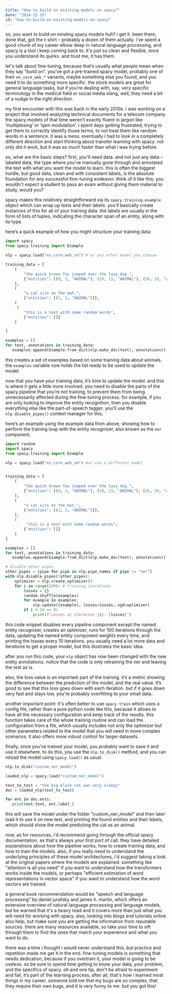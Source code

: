 ```yaml
---
title: "How to build on existing models on spacy?"
date: "2024-12-15"
id: "how-to-build-on-existing-models-on-spacy"
---
```


so, you want to build on existing spacy models huh? i get it. been there, done that, got the t-shirt – probably a dozen of them actually. i've spent a good chunk of my career elbow deep in natural language processing, and spacy is a tool i keep coming back to. it's just so clean and flexible, once you understand its quirks. and trust me, it has them.

let's talk about fine-tuning, because that’s usually what people mean when they say "build on". you've got a pre-trained spacy model, probably one of their `en_core_web_*` variants, maybe something else you found, and you need it to do something more specific. the stock models are great for general language tasks, but if you're dealing with, say, very specific terminology in the medical field or social media slang, well, they need a bit of a nudge in the right direction.

my first encounter with this was back in the early 2010s. i was working on a project that involved analyzing technical documents for a telecom company. the spacy models of that time weren’t exactly fluent in jargon like ‘multiplexing’ or ‘qam modulation’. i spent days getting frustrated, trying to get them to correctly identify those terms, to not treat them like random words in a sentence. it was a mess. eventually i had to look in a completely different direction and start thinking about transfer learning with spacy. not only did it work, but it was so much faster than what i was trying before.

so, what are the basic steps? first, you'll need data. and not just any data – labeled data, the type where you’ve manually gone through and annotated the text with what you want the model to learn. this is often the biggest hurdle, but good data, clean and with consistent labels, is the absolute foundation for any successful fine-tuning endeavor. think of it like this: you wouldn't expect a student to pass an exam without giving them material to study, would you?

spacy makes this relatively straightforward via its `spacy.training.example` object which can wrap up texts and their labels. you'll basically create instances of this for all of your training data. the labels are usually in the form of lists of tuples, indicating the character span of an entity, along with its type.

here’s a quick example of how you might structure your training data:

```python
import spacy
from spacy.training import Example

nlp = spacy.load("en_core_web_sm") # or any other model you choose

training_data = [
    (
        "the quick brown fox jumped over the lazy dog.",
        {"entities": [(0, 3, "ANIMAL"), (10, 13, "ANIMAL"), (26, 29, "ANIMAL")]},
    ),
    (
        "a cat sits on the mat.",
        {"entities": [(2, 5, "ANIMAL")]},
    )
     (
        "this is a text with some random words",
        {"entities": []}
    )

]

examples = []
for text, annotations in training_data:
   examples.append(Example.from_dict(nlp.make_doc(text), annotations))


```

this creates a set of examples based on some training data about animals. the `examples` variable now holds the list ready to be used to update the model.

now that you have your training data, it’s time to update the model. and this is where it gets a little more involved. you need to disable the parts of the spacy pipeline that you’re not training, to prevent them from being unnecessarily affected during the fine-tuning process. for example, if you are only looking to improve the entity recognition, then you disable everything else like the part-of-speech tagger. you’ll use the `nlp.disable_pipes()` context manager for this.

here’s an example using the example data from above, showing how to perform the training loop with the entity recognizer, also known as the `ner` component.

```python
import random
import spacy
from spacy.training import Example

nlp = spacy.load("en_core_web_sm") #or use a different model


training_data = [
    (
        "the quick brown fox jumped over the lazy dog.",
        {"entities": [(0, 3, "ANIMAL"), (10, 13, "ANIMAL"), (26, 29, "ANIMAL")]},
    ),
    (
        "a cat sits on the mat.",
        {"entities": [(2, 5, "ANIMAL")]},
    ),
    (
         "this is a text with some random words",
        {"entities": []}
    )
]

examples = []
for text, annotations in training_data:
   examples.append(Example.from_dict(nlp.make_doc(text), annotations))

# disable other pipes
other_pipes = [pipe for pipe in nlp.pipe_names if pipe != "ner"]
with nlp.disable_pipes(*other_pipes):
    optimizer = nlp.create_optimizer()
    for i in range(100): # training iterations
        losses = {}
        random.shuffle(examples)
        for example in examples:
            nlp.update([example], losses=losses, sgd=optimizer)
        if i % 10 == 0:
            print(f"Losses at iteration {i}: {losses}")
```

this code snippet disables every pipeline component except the named entity recognizer, creates an optimizer, runs for 100 iterations through the data, updating the named entity component weights every time, and printing the losses every 10 iterations. you usually need a lot more data and iterations to get a proper model, but this illustrates the basic idea.

after you run this code, your `nlp` object has now been changed with the new entity annotations. notice that the code is only retraining the ner and leaving the rest as is.

also, the loss value is an important part of the training. it’s a metric showing the difference between the prediction of the model, and the real value. it’s good to see that this loss goes down with each iteration. but if it goes down very fast and stays low, you're probably overfitting to your small data.

another important point: it's often better to use `spacy train` which uses a config file, rather than a pure python code like this, because it allows to have all the necessary configuration and keep track of the results. this function takes care of the whole training routine and can load the configuration from a file, which usually includes not only the optimizer but other parameters related to the model that you will need in more complex scenarios. it also offers more robust control for larger datasets.

finally, once you’ve trained your model, you probably want to save it and use it elsewhere. to do this, you use the `nlp.to_disk()` method, and you can reload the model using `spacy.load()` as usual.

```python
nlp.to_disk("custom_ner_model")

loaded_nlp = spacy.load("custom_ner_model")

text_to_test = "the big black cat was very sleepy"
doc = loaded_nlp(text_to_test)

for ent in doc.ents:
   print(ent.text, ent.label_)

```
this will save the model under the folder “custom_ner_model” and then later load it to use it on new text, and printing the found entities and their labels, which should show the model predicting the cat as an animal.

now, as for resources, i'd recommend going through the official spacy documentation, as that's always your first port of call. they have detailed explanations about how the pipeline works, how to create training data, and how to train the models. also, if you really need to understand the underlying principles of these model architectures, i'd suggest taking a look at the original papers where the models are explained. something like "attention is all you need" if you want to understand how the transformers works inside the models, or perhaps "efficient estimation of word representations in vector space" if you want to understand how the word vectors are trained.

a general book recommendation would be "speech and language processing" by daniel jurafsky and james h. martin, which offers an extensive overview of natural language processing and language models, but be warned that it's a heavy read and it covers more than just what you will need for working with spacy. also, looking into blogs and tutorials online also help, but make sure you are getting the information from reputable sources. there are many resources available, so take your time to sift through them to find the ones that match your experience and what you want to do.

there was a time i thought i would never understand this, but practice and repetition made me get it in the end. fine-tuning models is something that needs dedication, because if you overtrain it, your model is going to be useless. so be sure to spend time getting to know your data, your problem, and the specifics of spacy. oh and one tip, don't be afraid to experiment and fail, it’s part of the learning process, after all, that's how i learned most things in my career. someone told me that my bugs are so complex, that they require their own bugs, and it is very funny to me. but you got this!
